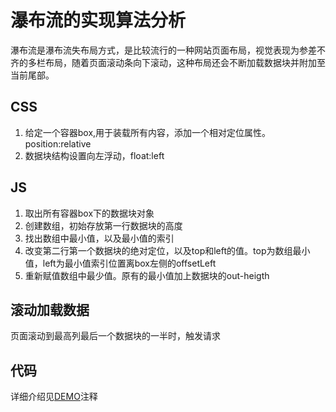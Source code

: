 # 瀑布流的实现算法分析
瀑布流是瀑布流失布局方式，是比较流行的一种网站页面布局，视觉表现为参差不齐的多栏布局，随着页面滚动条向下滚动，这种布局还会不断加载数据块并附加至当前尾部。

## CSS
1. 给定一个容器box,用于装载所有内容，添加一个相对定位属性。position:relative
2. 数据块结构设置向左浮动，float:left

## JS
1. 取出所有容器box下的数据块对象
2. 创建数组，初始存放第一行数据块的高度
3. 找出数组中最小值，以及最小值的索引
4. 改变第二行第一个数据块的绝对定位，以及top和left的值。top为数组最小值，left为最小值索引位置离box左侧的offsetLeft
5. 重新赋值数组中最少值。原有的最小值加上数据块的out-heigth

## 滚动加载数据
页面滚动到最高列最后一个数据块的一半时，触发请求

## 代码
详细介绍见[DEMO](/demo/waterfall/Waterfall.html)注释